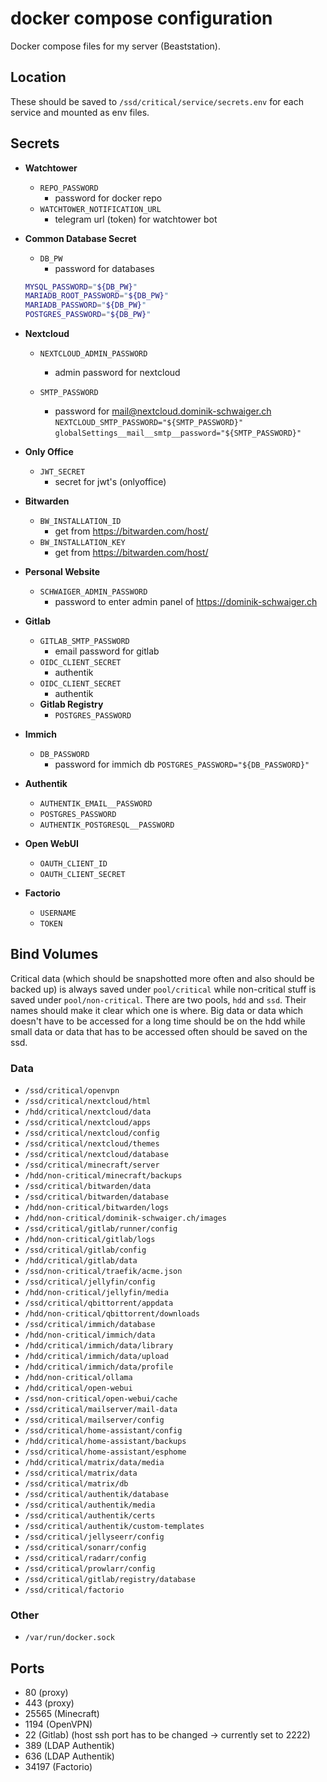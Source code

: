 # docker compose configuration

Docker compose files for my server (Beaststation).

## Location

These should be saved to `/ssd/critical/service/secrets.env` for each service and mounted as env files.

## Secrets

- **Watchtower**
  - `REPO_PASSWORD`
    - password for docker repo
  - `WATCHTOWER_NOTIFICATION_URL`
    - telegram url (token) for watchtower bot
- **Common Database Secret**
  - `DB_PW`
    - password for databases
  ```bash
  MYSQL_PASSWORD="${DB_PW}"
  MARIADB_ROOT_PASSWORD="${DB_PW}"
  MARIADB_PASSWORD="${DB_PW}"
  POSTGRES_PASSWORD="${DB_PW}"
  ```
- **Nextcloud**

  - `NEXTCLOUD_ADMIN_PASSWORD`

    - admin password for nextcloud

  - `SMTP_PASSWORD`
    - password for <mail@nextcloud.dominik-schwaiger.ch>
      `NEXTCLOUD_SMTP_PASSWORD="${SMTP_PASSWORD}"`
      `globalSettings__mail__smtp__password="${SMTP_PASSWORD}"`

- **Only Office**
  - `JWT_SECRET`
    - secret for jwt's (onlyoffice)
- **Bitwarden**
  - `BW_INSTALLATION_ID`
    - get from <https://bitwarden.com/host/>
  - `BW_INSTALLATION_KEY`
    - get from <https://bitwarden.com/host/>
- **Personal Website**
  - `SCHWAIGER_ADMIN_PASSWORD`
    - password to enter admin panel of <https://dominik-schwaiger.ch>
- **Gitlab**
  - `GITLAB_SMTP_PASSWORD`
    - email password for gitlab
  - `OIDC_CLIENT_SECRET`
    - authentik
  - `OIDC_CLIENT_SECRET`
    - authentik
  - **Gitlab Registry**
    - `POSTGRES_PASSWORD`
- **Immich**
  - `DB_PASSWORD`
    - password for immich db
      `POSTGRES_PASSWORD="${DB_PASSWORD}"`
- **Authentik**
  - `AUTHENTIK_EMAIL__PASSWORD`
  - `POSTGRES_PASSWORD`
  - `AUTHENTIK_POSTGRESQL__PASSWORD`
- **Open WebUI**
  - `OAUTH_CLIENT_ID`
  - `OAUTH_CLIENT_SECRET`
- **Factorio**
  - `USERNAME`
  - `TOKEN`

## Bind Volumes

Critical data (which should be snapshotted more often and also should be backed up) is always saved under `pool/critical` while non-critical stuff is saved under `pool/non-critical`. There are two pools, `hdd` and `ssd`. Their names should make it clear which one is where. Big data or data which doesn't have to be accessed for a long time should be on the hdd while small data or data that has to be accessed often should be saved on the ssd.

### Data

- `/ssd/critical/openvpn`
- `/ssd/critical/nextcloud/html`
- `/hdd/critical/nextcloud/data`
- `/ssd/critical/nextcloud/apps`
- `/ssd/critical/nextcloud/config`
- `/ssd/critical/nextcloud/themes`
- `/ssd/critical/nextcloud/database`
- `/ssd/critical/minecraft/server`
- `/hdd/non-critical/minecraft/backups`
- `/ssd/critical/bitwarden/data`
- `/ssd/critical/bitwarden/database`
- `/hdd/non-critical/bitwarden/logs`
- `/hdd/non-critical/dominik-schwaiger.ch/images`
- `/ssd/critical/gitlab/runner/config`
- `/hdd/non-critical/gitlab/logs`
- `/ssd/critical/gitlab/config`
- `/hdd/critical/gitlab/data`
- `/ssd/non-critical/traefik/acme.json`
- `/ssd/critical/jellyfin/config`
- `/hdd/non-critical/jellyfin/media`
- `/ssd/critical/qbittorrent/appdata`
- `/hdd/non-critical/qbittorrent/downloads`
- `/ssd/critical/immich/database`
- `/hdd/non-critical/immich/data`
- `/hdd/critical/immich/data/library`
- `/hdd/critical/immich/data/upload`
- `/hdd/critical/immich/data/profile`
- `/hdd/non-critical/ollama`
- `/hdd/critical/open-webui`
- `/ssd/non-critical/open-webui/cache`
- `/ssd/critical/mailserver/mail-data`
- `/ssd/critical/mailserver/config`
- `/ssd/critical/home-assistant/config`
- `/hdd/critical/home-assistant/backups`
- `/ssd/critical/home-assistant/esphome`
- `/hdd/critical/matrix/data/media`
- `/ssd/critical/matrix/data`
- `/ssd/critical/matrix/db`
- `/ssd/critical/authentik/database`
- `/ssd/critical/authentik/media`
- `/ssd/critical/authentik/certs`
- `/ssd/critical/authentik/custom-templates`
- `/ssd/critical/jellyseerr/config`
- `/ssd/critical/sonarr/config`
- `/ssd/critical/radarr/config`
- `/ssd/critical/prowlarr/config`
- `/ssd/critical/gitlab/registry/database`
- `/ssd/critical/factorio`

### Other

- `/var/run/docker.sock`

## Ports

- 80 (proxy)
- 443 (proxy)
- 25565 (Minecraft)
- 1194 (OpenVPN)
- 22 (Gitlab) (host ssh port has to be changed -> currently set to 2222)
- 389 (LDAP Authentik)
- 636 (LDAP Authentik)
- 34197 (Factorio)

